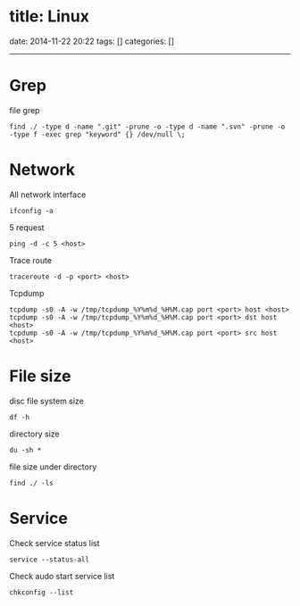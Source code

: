 title: Linux
==========
date: 2014-11-22 20:22
tags: []
categories: []
- - -

# Grep

file grep
```
find ./ -type d -name ".git" -prune -o -type d -name ".svn" -prune -o -type f -exec grep "keyword" {} /dev/null \;
```

# Network

All network interface
```
ifconfig -a
```
5 request
```
ping -d -c 5 <host>
```
Trace route
```
traceroute -d -p <port> <host>
```
Tcpdump
```
tcpdump -s0 -A -w /tmp/tcpdump_%Y%m%d_%H%M.cap port <port> host <host>
tcpdump -s0 -A -w /tmp/tcpdump_%Y%m%d_%H%M.cap port <port> dst host <host>
tcpdump -s0 -A -w /tmp/tcpdump_%Y%m%d_%H%M.cap port <port> src host <host>
```

# File size

disc file system size
```
df -h
```
directory size
```
du -sh *
```
file size under directory
```
find ./ -ls
```

# Service

Check service status list
```
service --status-all
```
Check audo start service list
```
chkconfig --list
```
